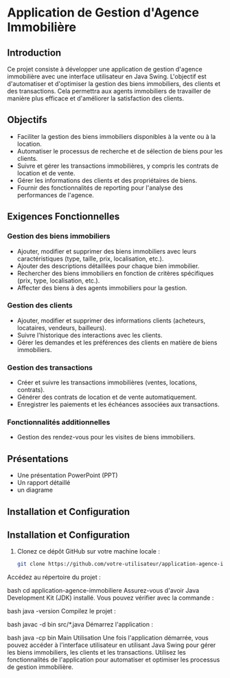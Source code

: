 # Application de Gestion d'Agence Immobilière

## Introduction

Ce projet consiste à développer une application de gestion d'agence immobilière avec une interface utilisateur en Java Swing. L'objectif est d'automatiser et d'optimiser la gestion des biens immobiliers, des clients et des transactions. Cela permettra aux agents immobiliers de travailler de manière plus efficace et d'améliorer la satisfaction des clients.

## Objectifs

- Faciliter la gestion des biens immobiliers disponibles à la vente ou à la location.
- Automatiser le processus de recherche et de sélection de biens pour les clients.
- Suivre et gérer les transactions immobilières, y compris les contrats de location et de vente.
- Gérer les informations des clients et des propriétaires de biens.
- Fournir des fonctionnalités de reporting pour l'analyse des performances de l'agence.

## Exigences Fonctionnelles

### Gestion des biens immobiliers
- Ajouter, modifier et supprimer des biens immobiliers avec leurs caractéristiques (type, taille, prix, localisation, etc.).
- Ajouter des descriptions détaillées pour chaque bien immobilier.
- Rechercher des biens immobiliers en fonction de critères spécifiques (prix, type, localisation, etc.).
- Affecter des biens à des agents immobiliers pour la gestion.

### Gestion des clients
- Ajouter, modifier et supprimer des informations clients (acheteurs, locataires, vendeurs, bailleurs).
- Suivre l'historique des interactions avec les clients.
- Gérer les demandes et les préférences des clients en matière de biens immobiliers.

### Gestion des transactions
- Créer et suivre les transactions immobilières (ventes, locations, contrats).
- Générer des contrats de location et de vente automatiquement.
- Enregistrer les paiements et les échéances associées aux transactions.

### Fonctionnalités additionnelles
- Gestion des rendez-vous pour les visites de biens immobiliers.

## Présentations 
- Une présentation PowerPoint (PPT)
- Un rapport détaillé
- un diagrame 

## Installation et Configuration



## Installation et Configuration

1. Clonez ce dépôt GitHub sur votre machine locale :
   ```bash
   git clone https://github.com/votre-utilisateur/application-agence-immobiliere.git
Accédez au répertoire du projet :

bash
cd application-agence-immobiliere
Assurez-vous d'avoir Java Development Kit (JDK) installé. Vous pouvez vérifier avec la commande :

bash
java -version
Compilez le projet :

bash
javac -d bin src/*.java
Démarrez l'application :

bash
java -cp bin Main
Utilisation
Une fois l'application démarrée, vous pouvez accéder à l'interface utilisateur en utilisant Java Swing pour gérer les biens immobiliers, les clients et les transactions. Utilisez les fonctionnalités de l'application pour automatiser et optimiser les processus de gestion immobilière.
